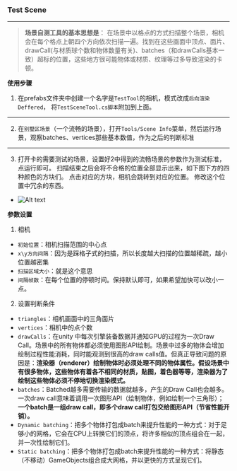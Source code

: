 ### Test Scene
 
-------------
> **场景自测工具的基本思想是**：
> 在场景中以格点的方式扫描整个场景，相机会在每个格点上朝四个方向依次扫描一遍。找到在这些画面中顶点、面片、drawCall(与材质球个数和物体数量有关)、batches（和drawCalls基本一致）超标的位置，这些地方很可能物体或材质、纹理等过多导致渲染的卡顿。

**使用步骤**
1. 在prefabs文件夹中创建一个名字是`TestTool`的相机，模式改成`后向渲染Deffered`， 将`TestSceneTool.cs脚本`附加到上面。
- --------
2.  在`别墅区场景`（一个流畅的场景），打开`Tools/Scene Info`菜单，然后运行场景，观察batches、vertices那些基本数值，作为之后的判断标准
- -------------
3.  打开卡的需要测试的场景，设置好2中得到的流畅场景的参数作为测试标准，点运行即可。
扫描结束之后会将不合格的位置全部显示出来，如下图下方的四种颜色的方块们。
点击对应的方块，相机会跳转到对应的位置。
修改这个位置中冗余的东西。
- ![Alt text](./1533799069669.png)

**参数设置**
1. 相机
- `初始位置`：相机扫描范围的中心点
- `x\y方向间隔`：因为是踩格子式的扫描，所以长度越大扫描的位置越稀疏，越小位置越密集
- `扫描区域大小`：就是这个意思
- `间隔帧数`：在每个位置的停顿时间。保持默认即可，如果希望加快可以改小一点。
2. 设置判断条件
- `triangles`：相机画面中的三角面片
- `vertices`：相机中的点个数
- `drawCalls`：在unity 中每次引擎装备数据并通知GPU的过程为一次Draw Call。场景中的所有物体都必须使用图形API绘制。场景中过多的物体会增加绘制过程性能消耗，同时能观测到很高的draw calls值。但真正导致问题的原因是：**渲染器（renderer）绘制物体时必须处理不同的物体属性。假设场景中有很多物体，这些物体有着各不相同的材质，贴图，着色器等等，渲染器为了绘制这些物体必须不停地切换渲染模式。**
-  `batches`：Batched越多需要传输的数据就越多，产生的Draw Call也会越多。一次draw call意味着调用一次图形API（绘制物体，例如绘制一个三角形）；**一个batch是一组draw call，即多个draw call打包交给图形API（节省性能开销）。**
-  `Dynamic batching`：把多个物体打包成batch来提升性能的一种方式：对于足够小的网格，它会在CPU上转换它们的顶点，将许多相似的顶点组合在一起，并一次性绘制它们。
- `Static batching`：把多个物体打包成batch来提升性能的一种方式：将静态（不移动）GameObjects组合成大网格，并以更快的方式呈现它们。
